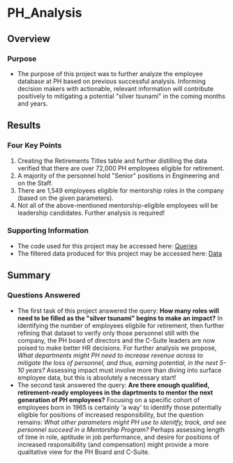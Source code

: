 # PH_Analysis

## Overview
   ### Purpose
   - The purpose of this project was to further analyze the employee database at PH based on previous successful analysis. Informing decision makers with actionable, relevant information will contribute positively to mitigating a potential "silver tsunami" in the coming months and years.

## Results
   ### Four Key Points
   1. Creating the Retirements Titles table and further distilling the data verified that there are over 72,000 PH employees eligible for retirement.
   2. A majority of the personnel hold "Senior" positions in Engineering and on the Staff.
   3. There are 1,549 employees eligible for mentorship roles in the company (based on the given parameters).
   4. Not all of the above-mentioned mentorship-eligible employees will be leadership candidates. Further analysis is required!
   ### Supporting Information
   - The code used for this project may be accessed here: [Queries](https://github.com/scottemac00/PH_Analysis/tree/main/Queries)
   - The filtered data produced for this project may be accessed here: [Data](https://github.com/scottemac00/PH_Analysis/tree/main/Data)

## Summary
   ### Questions Answered
   - The first task of this project answered the query: **How many roles will need to be filled as the "silver tsunami" begins to make an impact?** In identifying the number of employees eligbile for retirement, then further refining that dataset to verify only those personnel still with the company, the PH board of directors and the C-Suite leaders are now poised to make better HR decisions. For further analysis we propose, *What departments might PH need to increase revenue across to mitigate the loss of personnel, and thus, earning potential, in the next 5-10 years?* Assessing impact must involve more than diving into surface employee data, but this is absolutely a necessary start!
   - The second task answered the query: **Are there enough qualified, retirement-ready employees in the daprtments to mentor the next generation of PH employees?** Focusing on a specific cohort of employees born in 1965 is certainly 'a way' to identify those potentially eligible for positions of increased responsibility, but the question remains: *What other parameters might PH use to idenitfy, track, and see personnel succeed in a Mentorship Program?* Perhaps assessing length of time in role, aptitude in job performance, and desire for positions of increased responsibility (and compensation) might provide a more qualitative view for the PH Board and C-Suite.
